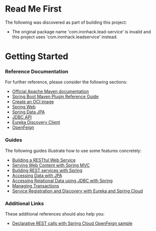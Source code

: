 # Read Me First
The following was discovered as part of building this project:

* The original package name 'com.ironhack.lead-service' is invalid and this project uses 'com.ironhack.leadservice' instead.

# Getting Started

### Reference Documentation
For further reference, please consider the following sections:

* [Official Apache Maven documentation](https://maven.apache.org/guides/index.html)
* [Spring Boot Maven Plugin Reference Guide](https://docs.spring.io/spring-boot/docs/2.5.6/maven-plugin/reference/html/)
* [Create an OCI image](https://docs.spring.io/spring-boot/docs/2.5.6/maven-plugin/reference/html/#build-image)
* [Spring Web](https://docs.spring.io/spring-boot/docs/2.5.6/reference/htmlsingle/#boot-features-developing-web-applications)
* [Spring Data JPA](https://docs.spring.io/spring-boot/docs/2.5.6/reference/htmlsingle/#boot-features-jpa-and-spring-data)
* [JDBC API](https://docs.spring.io/spring-boot/docs/2.5.6/reference/htmlsingle/#boot-features-sql)
* [Eureka Discovery Client](https://docs.spring.io/spring-cloud-netflix/docs/current/reference/html/#service-discovery-eureka-clients)
* [OpenFeign](https://docs.spring.io/spring-cloud-openfeign/docs/current/reference/html/)

### Guides
The following guides illustrate how to use some features concretely:

* [Building a RESTful Web Service](https://spring.io/guides/gs/rest-service/)
* [Serving Web Content with Spring MVC](https://spring.io/guides/gs/serving-web-content/)
* [Building REST services with Spring](https://spring.io/guides/tutorials/bookmarks/)
* [Accessing Data with JPA](https://spring.io/guides/gs/accessing-data-jpa/)
* [Accessing Relational Data using JDBC with Spring](https://spring.io/guides/gs/relational-data-access/)
* [Managing Transactions](https://spring.io/guides/gs/managing-transactions/)
* [Service Registration and Discovery with Eureka and Spring Cloud](https://spring.io/guides/gs/service-registration-and-discovery/)

### Additional Links
These additional references should also help you:

* [Declarative REST calls with Spring Cloud OpenFeign sample](https://github.com/spring-cloud-samples/feign-eureka)


